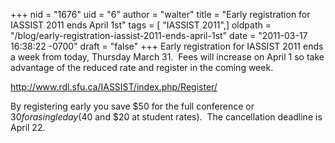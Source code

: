 +++
nid = "1676"
uid = "6"
author = "walter"
title = "Early registration for IASSIST 2011 ends April 1st"
tags = [ "IASSIST 2011",]
oldpath = "/blog/early-registration-iassist-2011-ends-april-1st"
date = "2011-03-17 16:38:22 -0700"
draft = "false"
+++
Early registration for IASSIST 2011 ends a week from today, Thursday
March 31.  Fees will increase on April 1 so take advantage of the
reduced rate and register in the coming week.

<http://www.rdl.sfu.ca/IASSIST/index.php/Register/>

By registering early you save $50 for the full conference or $30 for a
single day ($40 and $20 at student rates).  The cancellation deadline
is April 22.
